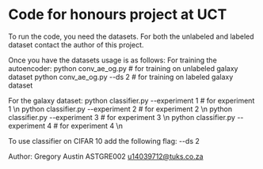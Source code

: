 # Code for honours project at UCT 
To run the code, you need the datasets. For both the unlabeled and labeled dataset contact the author of this project. 

Once you have the datasets usage is as follows: 
For training the autoencoder: 
python conv_ae_og.py # for training on unlabeled galaxy dataset 
python conv_ae_og.py --ds 2 # for training on labeled galaxy dataset 

For the galaxy dataset: 
python classifier.py --experiment 1 # for experiment 1 \n
python classifier.py --experiment 2 # for experiment 2 \n
python classifier.py --experiment 3 # for experiment 3 \n
python classifier.py --experiment 4 # for experiment 4 \n

To use classifier on CIFAR 10 add the following flag: 
--ds 2


Author:
Gregory Austin
ASTGRE002
u14039712@tuks.co.za

